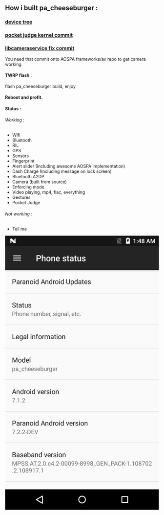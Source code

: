 ## How i built pa_cheeseburger :

### [device tree](https://github.com/dekefake/android_device_oneplus_cheeseburger)

### [pocket judge kernel commit](https://github.com/dekefake/android_kernel_oneplus_msm8998/commit/e16f9b2c39b0d6b0e173c0193b2fb5f6c157bb80)

### [libcameraservice fix commit](https://github.com/dekefake/android_frameworks_av/commit/e238929654f52317ddc1cc49964c6fdebb85a6ff)
You need that commit onto AOSPA frameworks/av repo to get camera working.


#### TWRP flash :
flash pa_cheeseburger build, enjoy

#### Reboot and profit.

#### Status :
###### Working :
* Wifi
* Bluetooth
* RIL
* GPS
* Sensors
* Fingerprint
* Alert slider (Including awesome AOSPA implementation)
* Dash Charge (Including message on lock screen)
* Bluetooth A2DP
* Camera (built from source)
* Enforcing mode
* Video playing, mp4, flac, everything
* Gestures
* Pocket Judge

###### Not working :
* Tell me

![About Phone](https://raw.githubusercontent.com/dekefake/vendor_pa-cheeseburger/master/about.png)



